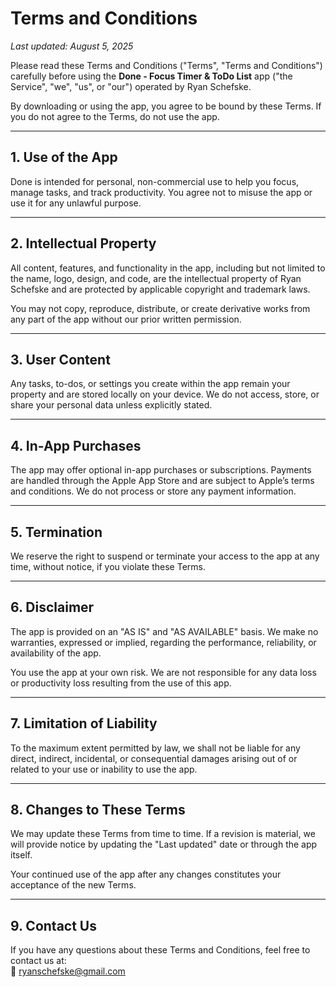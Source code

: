 # Terms and Conditions  
_Last updated: August 5, 2025_

Please read these Terms and Conditions ("Terms", "Terms and Conditions") carefully before using the **Done - Focus Timer & ToDo List** app ("the Service", "we", "us", or "our") operated by Ryan Schefske.

By downloading or using the app, you agree to be bound by these Terms. If you do not agree to the Terms, do not use the app.

---

## 1. Use of the App

Done is intended for personal, non-commercial use to help you focus, manage tasks, and track productivity. You agree not to misuse the app or use it for any unlawful purpose.

---

## 2. Intellectual Property

All content, features, and functionality in the app, including but not limited to the name, logo, design, and code, are the intellectual property of Ryan Schefske and are protected by applicable copyright and trademark laws.

You may not copy, reproduce, distribute, or create derivative works from any part of the app without our prior written permission.

---

## 3. User Content

Any tasks, to-dos, or settings you create within the app remain your property and are stored locally on your device. We do not access, store, or share your personal data unless explicitly stated.

---

## 4. In-App Purchases

The app may offer optional in-app purchases or subscriptions. Payments are handled through the Apple App Store and are subject to Apple’s terms and conditions. We do not process or store any payment information.

---

## 5. Termination

We reserve the right to suspend or terminate your access to the app at any time, without notice, if you violate these Terms.

---

## 6. Disclaimer

The app is provided on an "AS IS" and "AS AVAILABLE" basis. We make no warranties, expressed or implied, regarding the performance, reliability, or availability of the app.

You use the app at your own risk. We are not responsible for any data loss or productivity loss resulting from the use of this app.

---

## 7. Limitation of Liability

To the maximum extent permitted by law, we shall not be liable for any direct, indirect, incidental, or consequential damages arising out of or related to your use or inability to use the app.

---

## 8. Changes to These Terms

We may update these Terms from time to time. If a revision is material, we will provide notice by updating the "Last updated" date or through the app itself.

Your continued use of the app after any changes constitutes your acceptance of the new Terms.

---

## 9. Contact Us

If you have any questions about these Terms and Conditions, feel free to contact us at:  
📧 ryanschefske@gmail.com


